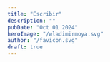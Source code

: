 ```yaml
---
title: "Escribir"
description: ""
pubDate: "Oct 01 2024"
heroImage: "/wladimirmoya.svg"
author: "/favicon.svg"
draft: true
---
```

